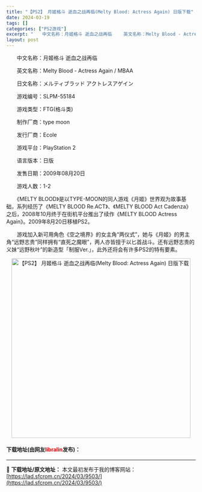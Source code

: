 ```yaml
---
title: "【PS2】 月姬格斗 逝血之战再临(Melty Blood: Actress Again) 日版下载"
date: 2024-03-19
tags: []
categories: ["PS2游戏"]
excerpt: "　　中文名称：月姬格斗 逝血之战再临 　　英文名称：Melty Blood - Actress Again / MBAA 　　日文名称：メルティブラッド アクトレスアゲイン 　　游戏编号：SLPM-55184 　　游戏类型：FTG(格斗类) 　　制作厂商：type moon 　　发行厂商：Ecole&hellip;"
layout: post
---
```


 <p>　　中文名称：月姬格斗 逝血之战再临</p> <p>　　英文名称：Melty Blood - Actress Again / MBAA</p> <p>　　日文名称：メルティブラッド アクトレスアゲイン</p> <p>　　游戏编号：SLPM-55184</p> <p>　　游戏类型：FTG(格斗类)</p> <p>　　制作厂商：type moon</p> <p>　　发行厂商：Ecole</p> <p>　　游戏平台：PlayStation 2</p> <p>　　语言版本：日版</p> <p>　　发售日期：2009年08月20日</p> <p>　　游戏人数：1-2</p> <p>　　《MELTY BLOOD》是以TYPE-MOON的同人游戏《月姬》世界观为故事基础，系列经历了《MELTY BLOOD Re.ACT》、《MELTY BLOOD Act Cadenza》之后，2008年10月终于在街机平台推出了续作《MELTY BLOOD Actress Again》。2009年8月20日移植PS2。</p> <p>　　游戏加入新可用角色《空之境界》的女主角&ldquo;两仪式&rdquo;，她与《月姬》的男主角&ldquo;远野志贵&rdquo;同样拥有&ldquo;直死之魔眼&rdquo;，两人亦皆擅于以匕首战斗。还有远野志贵的义妹&ldquo;远野秋叶&rdquo;的新造型「制服Ver.」，此外还将会有许多PS2的特有要素。</p> <p align="center"><img align="" border="0" src="https://lad.sfcrom.cn/wp-content/uploads/2024/03/20240319_65f998727372c.jpg" width="476" alt="【PS2】 月姬格斗 逝血之战再临(Melty Blood: Actress Again) 日版下载" /></p> <p><h4>下载地址(由网友<font color="red">libralin</font>发布)：</h4></p> 

---
📖 **下载地址/原文地址：** 本文最初发布于我的博客网站：[https://lad.sfcrom.cn/2024/03/9503/](https://lad.sfcrom.cn/2024/03/9503/)
